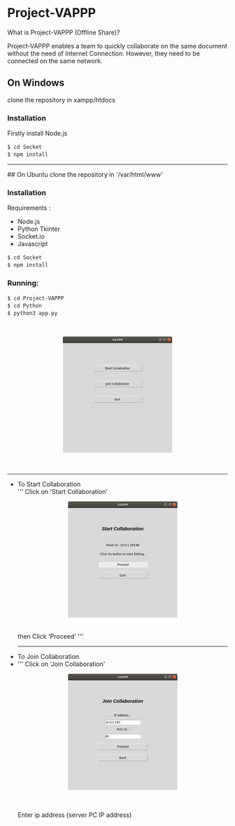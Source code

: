 # Project-VAPPP
What is Project-VAPPP (Offline Share)?

Project-VAPPP enables a team to quickly collaborate on the same document without the need of Internet Connection. However, they need to be connected on the same network.


## On Windows

clone the repository in xampp/htdocs
### Installation
Firstly install Node.js

```sh
$ cd Socket
$ npm install
```
<hr>
## On Ubuntu
clone the repository in '/var/html/www'

### Installation
Requirements :
* Node.js
* Python Tkinter
* Socket.io 
* Javascript
```sh
$ cd Socket
$ npm install 
```
### Running:
```sh 
$ cd Project-VAPPP
$ cd Python
$ python3 app.py
```
<br>
<p align="center">
  <img src="Image/App_Home.png" width="250" title="Home Screen">
</p>
<br>
<hr>
<ul>
  <li> To Start Collaboration</li>
'''
Click on 'Start Collaboration'
<br>
<p align="center">
  <img src="Image/App_Create.png" width="250" title="Start Collaboration Screen">
  </p>
<br>
then 
Click 'Proceed'
'''
<hr>
  <li> To Join Collaboration <li>
'''
Click on 'Join Collaboration'
<br>
<p align="center">
  <img src="Image/App_Join.png" width="250" title="Join Collaboration Screen">
  </p>
<br>
<p>
Enter ip address (server PC IP address)
</p>
  </ul>
